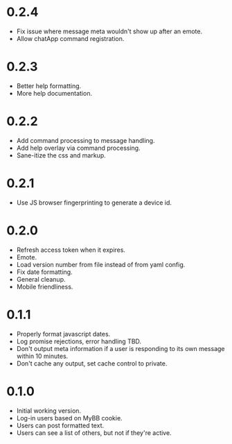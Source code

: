 # 0.2.4

- Fix issue where message meta wouldn't show up after an emote.
- Allow chatApp command registration.


# 0.2.3

- Better help formatting.
- More help documentation.


# 0.2.2

- Add command processing to message handling.
- Add help overlay via command processing.
- Sane-itize the css and markup.


# 0.2.1

- Use JS browser fingerprinting to generate a device id.


# 0.2.0

- Refresh access token when it expires.
- Emote.
- Load version number from file instead of from yaml config.
- Fix date formatting.
- General cleanup.
- Mobile friendliness.


# 0.1.1

- Properly format javascript dates.
- Log promise rejections, error handling TBD.
- Don't output meta information if a user is responding to its own message within 10 minutes.
- Don't cache any output, set cache control to private.


# 0.1.0

- Initial working version.
- Log-in users based on MyBB cookie.
- Users can post formatted text.
- Users can see a list of others, but not if they're active.